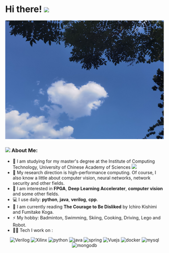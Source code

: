 # Hi there! <img src="https://github.com/TheDudeThatCode/TheDudeThatCode/blob/master/Assets/Hi.gif" width="35" />

![](https://github.com/jxyjason/jxyjason.github.io/blob/master/images/hello/love_cloud.jpg?raw=true)

### <img src="https://github.com/TheDudeThatCode/TheDudeThatCode/blob/master/Assets/Developer.gif" width="45" /> About Me:
- 🏦 I am studying for my master's degree at the Institute of Computing Technology, University of Chinese Academy of Sciences
      <img src="https://media.giphy.com/media/WUlplcMpOCEmTGBtBW/giphy.gif" width="30">
- 🌈 My research direction is high-performance computing. Of course, I also know a little about computer vision, neural networks, network security and other fields.
- 💬 I am interested in **FPGA**, **Deep Learning Accelerater**, **computer vision** and some other fields.
- 💻 I use daily: **python**, **java**, **verilog**, **cpp**.
- 📖 I am currently reading **The Courage to Be Disliked** by Ichiro Kishimi and Fumitake Koga.
- ⚡ My hobby: Badminton, Swimming, Skiing, Cooking, Driving, Lego and Robot.
- 🧑‍💻 Tech I work on :

<p align="center">
      <img src="https://github.com/uiwjs/file-icons/blob/master/icon/verilog.svg" alt="Verilog" width="65" height="65"/> 
      <img src="https://vectorwiki.com/images/QSjY4__xilinx.svg" alt="Xilinx" width="65" height="65"/> 
      <img src="https://www.vectorlogo.zone/logos/python/python-icon.svg" alt="python" width="55" height="55"/>
      <img src="https://www.vectorlogo.zone/logos/java/java-icon.svg" alt="java" width="65" height="65"/> 
      <img src="https://www.vectorlogo.zone/logos/springio/springio-icon.svg" alt="spring" width="55" height="55"/>
      <img src="https://www.vectorlogo.zone/logos/vuejs/vuejs-icon.svg" alt="Vuejs" width="55" height="55"/>
      <img src="https://www.vectorlogo.zone/logos/docker/docker-official.svg" alt="docker" width="60" height="50"/>
      <img src="https://www.vectorlogo.zone/logos/mysql/mysql-icon.svg" alt="mysql" width="45" height="55"/>
      <img src="https://www.vectorlogo.zone/logos/mongodb/mongodb-icon.svg" alt="mongodb" width="45" height="55"/>
</p>
